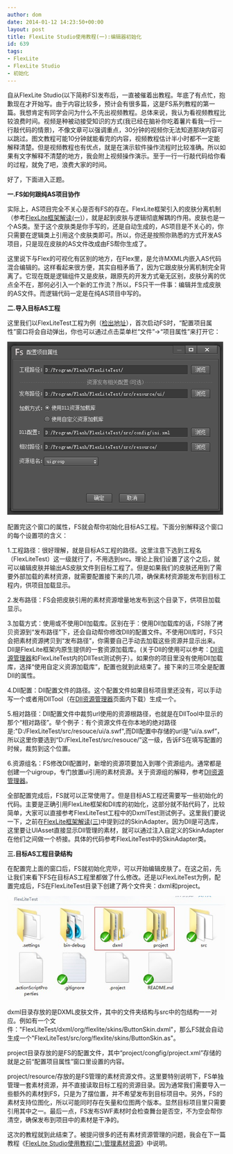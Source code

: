```yaml
---
author: dom
date: 2014-01-12 14:23:50+00:00
layout: post
title: FlexLite Studio使用教程(一):编辑器初始化
id: 639
tags:
- FlexLite
- FlexLite Studio
- 初始化
---
```


自从FlexLite Studio(以下简称FS)发布后，一直被催着出教程。年底了有点忙，抱歉现在才开始写。由于内容比较多，预计会有很多篇，这是FS系列教程的第一篇。我想肯定有同学会问为什么不先出视频教程。总体来说，我认为看视频教程比较浪费时间。视频是种被动接受知识的方式(我已经在脑补你吃着薯片看我一行一行敲代码的情景)，不像文章可以强调重点，30分钟的视频你无法知道那块内容可以跳过。图文教程可能10分钟就能看完的内容，视频教程估计半小时都不一定能解释清楚。但是视频教程也有优点，就是在演示软件操作流程时比较准确。所以如果有文字解释不清楚的地方，我会附上视频操作演示。至于一行一行敲代码给你看的过程，就免了吧，浪费大家的时间。

好了，下面进入正题。

**一.FS如何跟纯AS项目协作**

实际上，AS项目完全不关心是否有FS的存在。FlexLite框架引入的皮肤分离机制（参考[FlexLite框架解读(一)](http://blog.domlib.com/articles/407.html)），就是起到皮肤与逻辑彻底解耦的作用。皮肤也是一个AS类。至于这个皮肤类是你手写的，还是自动生成的，AS项目是不关心的，你只需要在逻辑类上引用这个皮肤类即可。所以，你还是按照你熟悉的方式开发AS项目，只是现在皮肤的AS文件改成由FS帮你生成了。

这里说下与Flex的可视化有区别的地方，在Flex里，是允许MXML内嵌入AS代码混合编辑的。这样看起来很方便，其实自相矛盾了，因为它跟皮肤分离机制完全背离了。它现在既是逻辑组件又是皮肤，跟原先的开发方式毫无区别，皮肤分离的优点全不在，那何必引入一个新的工作流？所以，FS只干一件事：编辑并生成皮肤的AS文件。而逻辑代码一定是在纯AS项目中写的。

**二.导入目标AS工程**

这里我们以FlexLiteTest工程为例（[检出地址](http://wiki.flexlite.org/index.php?doc-view-61)），首次启动FS时，“配置项目属性”窗口将会自动弹出，你也可以通过点击菜单栏“文件”->“项目属性”来打开它：

[![配置项目属性](/uploads/2014/01/FS_project.png)](/uploads/2014/01/FS_project.png)



配置完这个窗口的属性，FS就会帮你初始化目标AS工程。下面分别解释这个窗口的每个设置项的含义：

1.工程路径：很好理解，就是目标AS工程的路径。这里注意下选到工程名（FlexLiteTest）这一级就行了，不用选到src。理论上我们设置了这个之后，就可以编辑皮肤并输出AS皮肤文件到目标工程了。但是如果我们的皮肤还用到了需要外部加载的素材资源，就需要配置接下来的几项，确保素材资源能发布到目标工程内，供项目加载显示。

2.发布路径：FS会把皮肤引用的素材资源增量地发布到这个目录下，供项目加载显示。

3.加载方式：使用或不使用Dll加载库。区别在于：使用Dll加载库的话，FS除了拷贝资源到“发布路径”下，还会自动帮你修改Dll的配置文件。不使用Dll库时，FS只会把素材资源拷贝到“发布路径”，你需要自己手动去加载这些资源并显示出来。Dll是FlexLite框架内原生提供的一套资源加载库。(关于Dll的使用可以参考：[Dll资源管理器](http://wiki.flexlite.org/index.php?doc-view-63)和FlexLiteTest内的DllTest测试例子）。如果你的项目里没有使用Dll加载库，选择“使用自定义资源加载库”，配置也就到此结束了。接下来的三项全是配置Dll的属性。

4.Dll配置：Dll配置文件的路径。这个配置文件如果目标项目里还没有，可以手动写一个或者用DllTool（在[Dll资源管理器](http://wiki.flexlite.org/index.php?doc-view-63)页面内下载）生成一个。

5.相对路径：Dll配置文件中裁剪url使用的资源根路径，也就是在DllTool中显示的那个“相对路径”。举个例子：有个资源文件在你本地的绝对路径是:"D:/FlexLiteTest/src/resouce/ui/a.swf",而Dll配置中存储的url是“ui/a.swf”，所以这里你要选到“D:/FlexLiteTest/src/resouce/”这一级，告诉FS在填写配置的时候，裁剪到这个位置。

6.资源组名：FS修改Dll配置时，新增的资源项要加入到哪个资源组内。通常都是创建一个uigroup，专门放置ui引用的素材资源。关于资源组的解释，参考[Dll资源管理器](http://wiki.flexlite.org/index.php?doc-view-63)。

全部配置完成后，FS就可以正常使用了。但是目标AS工程还需要写一些初始化的代码。主要是正确引用FlexLite框架和Dll库的初始化，这部分就不贴代码了，比较简单，大家可以直接参考FlexLiteTest工程中的DxmlTest测试例子。这里我们要说一下，之前在[FlexLite框架解读(三)](http://blog.domlib.com/articles/433.html)中提到过的SkinAdapter。因为Dll是可选库，这里要让UIAsset直接显示Dll管理的素材，就可以通过注入自定义的SkinAdapter在他们之间做一个桥接。具体的代码参考FlexLiteTest中的SkinAdapter类。

**三.目标AS工程目录结构**

在配置完上面的窗口后，FS就初始化完毕，可以开始编辑皮肤了。在这之前，先让我们来看下FS在目标AS工程里都做了什么修改。还是以FlexLiteTest为例，配置完成后，FS在FlexLiteTest目录下创建了两个文件夹：dxml和project。

[![FS_folder](/uploads/2014/01/FS_folder.jpg)](/uploads/2014/01/FS_folder.jpg)



dxml目录存放的是DXML皮肤文件，其中的文件夹结构与src中的包结构一一对应。例如有一个文件："FlexLiteTest/dxml/org/flexlite/skins/ButtonSkin.dxml"，那么FS就会自动生成一个"FlexLiteTest/src/org/flexlite/skins/ButtonSkin.as"。

project目录存放的是FS的配置文件，其中“project/congfig/project.xml”存储的就是之前“配置项目属性”窗口里设置的内容。

project/resource/存放的是FS管理的素材资源文件。这里要特别说明下，FS单独管理一套素材资源，并不直接读取目标工程的资源目录。因为通常我们需要导入一些额外的素材到FS，只是为了摆位置，并不希望发布到目标项目中。另外，FS的素材支持位图化，所以可能同时存在矢量和位图两个版本。显然目标项目里只需要引用其中之一。最后一点，FS发布SWF素材时会检查舞台是否空，不为空会帮你清空，确保发布到项目中的素材是干净的。

这次的教程就到此结束了。被提问很多的还有素材资源管理的问题，我会在下一篇教程《[FlexLite Studio使用教程(二):管理素材资源](http://blog.domlib.com/articles/650.html)》中说明。




